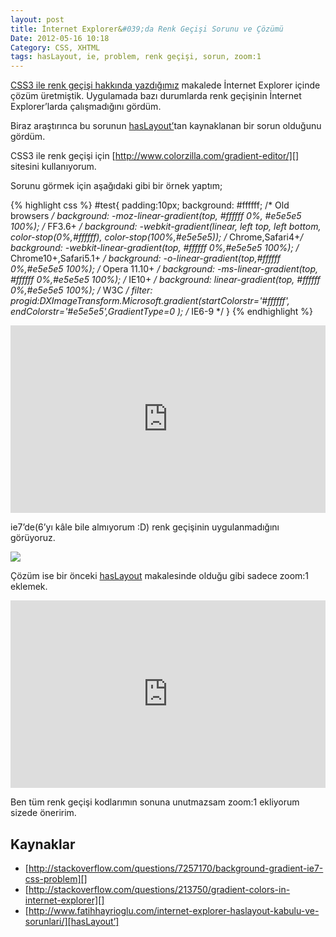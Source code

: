 ```yaml
---
layout: post
title: İnternet Explorer&#039;da Renk Geçişi Sorunu ve Çözümü
Date: 2012-05-16 10:18
Category: CSS, XHTML
tags: hasLayout, ie, problem, renk geçişi, sorun, zoom:1
---
```


[CSS3 ile renk geçişi hakkında yazdığımız][] makalede İnternet Explorer
içinde çözüm üretmiştik. Uygulamada bazı durumlarda renk geçişinin
İnternet Explorer’larda çalışmadığını gördüm.

Biraz araştırınca bu sorunun [hasLayout’][]tan kaynaklanan bir sorun
olduğunu gördüm.

CSS3 ile renk geçişi için [http://www.colorzilla.com/gradient-editor/][]
sitesini kullanıyorum.

Sorunu görmek için aşağıdaki gibi bir örnek yaptım;

{% highlight css %}
#test{
	padding:10px;
	background: #ffffff; /* Old browsers */
	background: -moz-linear-gradient(top, #ffffff 0%, #e5e5e5 100%); /* FF3.6+ */
	background: -webkit-gradient(linear, left top, left bottom, color-stop(0%,#ffffff), color-stop(100%,#e5e5e5)); /* Chrome,Safari4+*/
	background: -webkit-linear-gradient(top, #ffffff 0%,#e5e5e5 100%); /* Chrome10+,Safari5.1+ */
	background: -o-linear-gradient(top,#ffffff 0%,#e5e5e5 100%); /* Opera 11.10+ */
	background: -ms-linear-gradient(top, #ffffff 0%,#e5e5e5 100%); /* IE10+ */
	background: linear-gradient(top, #ffffff 0%,#e5e5e5 100%); /* W3C */
	filter: progid:DXImageTransform.Microsoft.gradient(startColorstr='#ffffff', endColorstr='#e5e5e5',GradientType=0 ); /* IE6-9 */
}
{% endhighlight %}
<iframe style="width: 100%; height: 300px" src="http://jsfiddle.net/fatihhayri/2gKwm/4/embedded/css,result,html" allowfullscreen="allowfullscreen" frameborder="0"></iframe>

ie7’de(6’yı kâle bile almıyorum :D) renk geçişinin uygulanmadığını görüyoruz.

![][100]

Çözüm ise bir önceki [hasLayout][hasLayout’] makalesinde olduğu gibi sadece zoom:1 eklemek.

<iframe style="width: 100%; height: 300px" src="http://jsfiddle.net/fatihhayri/Q2z89/embedded/css,result,html" allowfullscreen="allowfullscreen" frameborder="0"></iframe>

Ben tüm renk geçişi kodlarımın sonuna unutmazsam zoom:1 ekliyorum sizede öneririm.

## Kaynaklar

-   [http://stackoverflow.com/questions/7257170/background-gradient-ie7-css-problem][]
-   [http://stackoverflow.com/questions/213750/gradient-colors-in-internet-explorer][]
-   [http://www.fatihhayrioglu.com/internet-explorer-haslayout-kabulu-ve-sorunlari/][hasLayout’]

  [CSS3 ile renk geçişi hakkında yazdığımız]: http://www.fatihhayrioglu.com/css-renk-gecisleri-gradients/
  [hasLayout’]: http://www.fatihhayrioglu.com/internet-explorer-haslayout-kabulu-ve-sorunlari/
  [http://www.colorzilla.com/gradient-editor/]: http://www.colorzilla.com/gradient-editor/
  [100]: https://lh6.googleusercontent.com/2lOKPVgbBkBb_8z4TjqvsEfttZ-yDRJnYrBCsjrG_zuxoF49BWbqDiBerJSzAPm74ZR7ORDg-SJqn6T0JgM6y7TRFX0Dov4LKLolJb5xmH4VwRR9Qek
  [http://stackoverflow.com/questions/7257170/background-gradient-ie7-css-problem]: http://stackoverflow.com/questions/7257170/background-gradient-ie7-css-problem
  [http://stackoverflow.com/questions/213750/gradient-colors-in-internet-explorer]: http://stackoverflow.com/questions/213750/gradient-colors-in-internet-explorer
